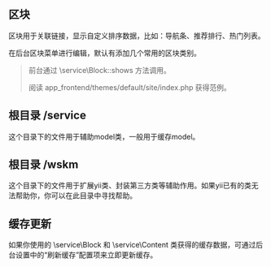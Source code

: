 ## 区块

区块用于关联链接，显示自定义排序数据，比如：导航条、推荐排行、热门列表。

在后台区块菜单进行编辑，默认有添加几个常用的区块类别。

>    前台通过 \service\Block::shows 方法调用。
>
>    阅读 app_frontend/themes/default/site/index.php 获得范例。

## 根目录 /service

这个目录下的文件用于辅助model类，一般用于缓存model。

## 根目录 /wskm

这个目录下的文件用于扩展yii类、封装第三方类等辅助作用。如果yii已有的类无法帮助你，你可以在此目录中寻找帮助。

## 缓存更新

如果你使用的 \service\Block 和 \service\Content 类获得的缓存数据，可通过后台设置中的“刷新缓存”配置项来立即更新缓存。
